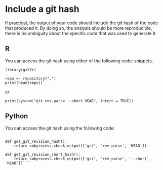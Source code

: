 # Include a git hash

If practical, the output of your code should include the git hash
of the code that produced it. By doing so, the analysis should be
more reproducible, there is no ambiguity about the specific code 
that was used to generate it.

## R
You can access the git hash using either of the following code:
snippets.
```{r}
library(git2r)

repo <- repository(".")
print(head(repo))
```

or

```{r}
print(system("git rev-parse --short HEAD", intern = TRUE))
```

## Python
You can access the git hash using the following code:
```import subprocess

def get_git_revision_hash():
    return subprocess.check_output(['git', 'rev-parse', 'HEAD'])

def get_git_revision_short_hash():
    return subprocess.check_output(['git', 'rev-parse', '--short', 'HEAD'])```